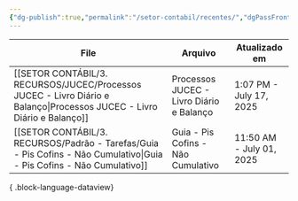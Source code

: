 ```yaml
---
{"dg-publish":true,"permalink":"/setor-contabil/recentes/","dgPassFrontmatter":true,"created":"2025-07-14T17:35:31.415-03:00","updated":"2025-07-17T13:55:04.087-03:00"}
---
```




| File                                                                                                                       | Arquivo                                  | Atualizado em            |
| -------------------------------------------------------------------------------------------------------------------------- | ---------------------------------------- | ------------------------ |
| [[SETOR CONTÁBIL/3. RECURSOS/JUCEC/Processos JUCEC - Livro Diário e Balanço\|Processos JUCEC - Livro Diário e Balanço]] | Processos JUCEC - Livro Diário e Balanço | 1:07 PM - July 17, 2025  |
| [[SETOR CONTÁBIL/3. RECURSOS/Padrão - Tarefas/Guia - Pis Cofins - Não Cumulativo\|Guia - Pis Cofins - Não Cumulativo]]  | Guia - Pis Cofins - Não Cumulativo       | 11:50 AM - July 01, 2025 |

{ .block-language-dataview}
